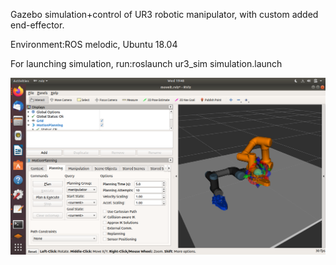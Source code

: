 Gazebo simulation+control of UR3 robotic manipulator, with custom added end-effector.

Environment:ROS melodic, Ubuntu 18.04

For launching simulation, run:roslaunch ur3_sim simulation.launch

![](img.png)
